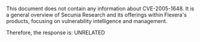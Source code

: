 This document does not contain any information about CVE-2005-1648. It is a general overview of Secunia Research and its offerings within Flexera's products, focusing on vulnerability intelligence and management.

Therefore, the response is: UNRELATED